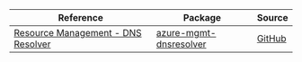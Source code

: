 | Reference | Package | Source |
|---|---|---|
|[Resource Management - DNS Resolver](mgmt-dnsresolver-readme.md)|[azure-mgmt-dnsresolver](https://pypi.org/project/azure-mgmt-dnsresolver)|[GitHub](https://github.com/Azure/azure-sdk-for-python/blob/main/sdk/dnsresolver/azure-mgmt-dnsresolver)|
